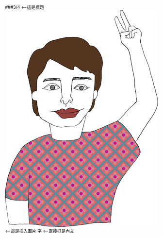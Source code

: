 <?php
$top = file_get_contents('basic.php');
echo $top;
?>
<div class="one item content" markdown="1">

###3/4									<--這是標題
![](img/Ch2/第二章.png)					<--這是插入圖片
字										<--直接打是內文



</div>
<?php
$end = file_get_contents('end.php');
echo $end;
?>
